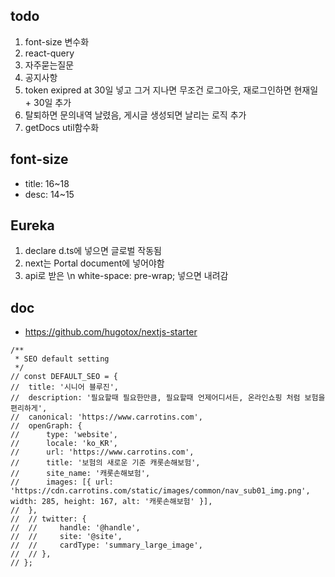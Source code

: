 ## todo

1. font-size 변수화
2. react-query
3. 자주묻는질문
4. 공지사항
5. token exipred at 30일 넣고 그거 지나면 무조건 로그아웃, 재로그인하면 현재일 + 30일 추가
6. 탈퇴하면 문의내역 날렸음, 게시글 생성되면 날리는 로직 추가
7. getDocs util함수화

## font-size

- title: 16~18
- desc: 14~15

## Eureka

1. declare d.ts에 넣으면 글로벌 작동됨
2. next는 Portal document에 넣어야함
3. api로 받은 \n white-space: pre-wrap; 넣으면 내려감

## doc

- https://github.com/hugotox/nextjs-starter

```
/**
 * SEO default setting
 */
// const DEFAULT_SEO = {
// 	title: '시니어 블루진',
// 	description: '필요할때 필요한만큼, 필요할때 언제어디서든, 온라인쇼핑 처럼 보험을 편리하게',
// 	canonical: 'https://www.carrotins.com',
// 	openGraph: {
// 		type: 'website',
// 		locale: 'ko_KR',
// 		url: 'https://www.carrotins.com',
// 		title: '보험의 새로운 기준 캐롯손해보험',
// 		site_name: '캐롯손해보험',
// 		images: [{ url: 'https://cdn.carrotins.com/static/images/common/nav_sub01_img.png', width: 285, height: 167, alt: '캐롯손해보험' }],
// 	},
// 	// twitter: {
// 	//     handle: '@handle',
// 	//     site: '@site',
// 	//     cardType: 'summary_large_image',
// 	// },
// };
```
